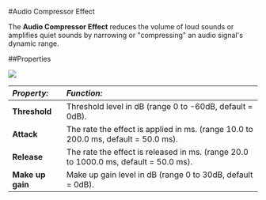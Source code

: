 #Audio Compressor Effect

The __Audio Compressor Effect__ reduces the volume of loud sounds or amplifies quiet sounds by narrowing or "compressing" an audio signal's dynamic range.


##Properties

![](../uploads/Main/AudioCompressorEffect.png) 


|**_Property:_** |**_Function:_** |
|:---|:---|
|__Threshold__ |Threshold level in dB (range 0 to -60dB, default = 0dB).|
|__Attack__ |The rate the effect is applied in ms. (range 10.0 to 200.0 ms, default = 50.0 ms).|
|__Release__ |The rate the effect is released in ms. (range 20.0 to 1000.0 ms, default = 50.0 ms).|
|__Make up gain__ |Make up gain level in dB (range 0 to 30dB, default = 0dB).|


